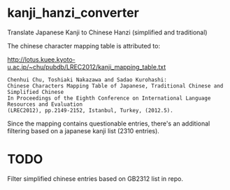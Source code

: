 
# kanji_hanzi_converter

Translate Japanese Kanji to Chinese Hanzi (simplified and traditional)

The chinese character mapping table is attributed to:

http://lotus.kuee.kyoto-u.ac.jp/~chu/pubdb/LREC2012/kanji_mapping_table.txt

```
Chenhui Chu, Toshiaki Nakazawa and Sadao Kurohashi:
Chinese Characters Mapping Table of Japanese, Traditional Chinese and Simplified Chinese
In Proceedings of the Eighth Conference on International Language Resources and Evaluation
(LREC2012), pp.2149-2152, Istanbul, Turkey, (2012.5).
```

Since the mapping contains questionable entries, there's an additional filtering based on a japanese kanji list (2310 entries).


# TODO

Filter simplified chinese entries based on GB2312 list in repo.

